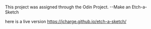 This project was assigned through the Odin Project.
--Make an Etch-a-Sketch

here is a live version https://jcharge.github.io/etch-a-sketch/
